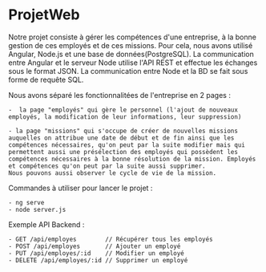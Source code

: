 # ProjetWeb

Notre projet consiste à gérer les compétences d'une entreprise, à la bonne gestion de ces employés et de ces missions. Pour cela, nous avons utilisé Angular, Node.js et une base de données(PostgreSQL).
La communication entre Angular et le serveur Node utilise l'API REST et effectue les échanges sous le format JSON. 
La communication entre Node et la BD se fait sous forme de requête SQL.


Nous avons séparé les fonctionnalitées de l'entreprise en 2 pages :

    -  la page "employés" qui gère le personnel (l'ajout de nouveaux employés, la modification de leur informations, leur suppression)

    - la page "missions" qui s'occupe de créer de nouvelles missions auquelles on attribue une date de début et de fin ainsi que les compétences nécessaires, qu'on peut par la suite modifier mais qui permettent aussi une présélection des employés qui possèdent les compétences nécessaires à la bonne résolution de la mission. Employés et compétences qu'on peut par la suite aussi supprimer.
    Nous pouvons aussi observer le cycle de vie de la mission.


Commandes à utiliser pour lancer le projet : 

    - ng serve
    - node server.js


Exemple API Backend :

    - GET /api/employes        // Récupérer tous les employés
    - POST /api/employes       // Ajouter un employé
    - PUT /api/employes/:id    // Modifier un employé
    - DELETE /api/employes/:id // Supprimer un employé

